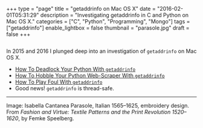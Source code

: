 +++
type = "page"
title = "getaddrinfo on Mac OS X"
date = "2016-02-01T05:31:29"
description = "Investigating getaddrinfo in C and Python on Mac OS X."
categories = ["C", "Python", "Programming", "Mongo"]
tags = ["getaddrinfo"]
enable_lightbox = false
thumbnail = "parasole.jpg"
draft = false
+++

<p><img alt="" src="parasole.jpg" /></p>
<p>In 2015 and 2016 I plunged deep into an investigation of <code>getaddrinfo</code> on Mac OS X.</p>
<ul>
<li><a href="/blog/getaddrinfo-deadlock/">How To Deadlock Your Python With <code>getaddrinfo</code></a></li>
<li><a href="/blog/mac-python-getaddrinfo-queueing/">How To Hobble Your Python Web-Scraper With <code>getaddrinfo</code></a></li>
<li><a href="/blog/asyncio-getaddrinfo-short-circuit/">How To Play Foul With <code>getaddrinfo</code></a></li>
<li>Good news! <code>getaddrinfo</code> is thread-safe.</li>
</ul>
<hr />
<p>Image: Isabella Cantanea Parasole, Italian 1565&ndash;1625, embroidery design. From <em>Fashion and Virtue: Textile Patterns and the Print Revolution 1520&ndash;1620</em>, by Femke Speelberg.</p>
    